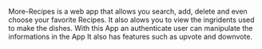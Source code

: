 More-Recipes is a web app that allows you search, add, delete and even choose your favorite Recipes. It also alows you to view the ingridents used to make the dishes.
With this App an authenticate user can manipulate the informations in the App
It also has features such as upvote and downvote.
